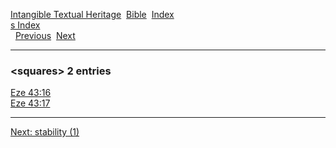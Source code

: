 [Intangible Textual Heritage](../../index)  [Bible](../index) 
[Index](index)   
[s Index](_s_)  
  [Previous](c10844)  [Next](c10846) 

------------------------------------------------------------------------

### &lt;squares&gt; 2 entries

[Eze 43:16](../kjv/eze043.htm#016)  
[Eze 43:17](../kjv/eze043.htm#017)  

------------------------------------------------------------------------

[Next: stability (1)](c10846)
